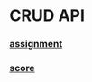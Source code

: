 # CRUD API

### [assignment](https://github.com/AlreadyBored/nodejs-assignments/blob/main/assignments/crud-api/assignment.md)

### [score](https://github.com/AlreadyBored/nodejs-assignments/blob/main/assignments/crud-api/score.md)